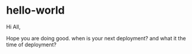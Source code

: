 # hello-world
Hi All,

Hope you are doing good.
when is your next deployment?
and what it the time of deployment?
